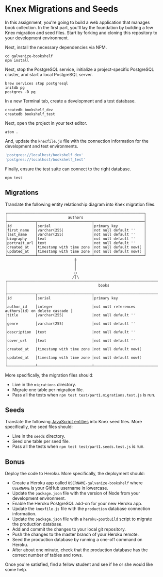# Knex Migrations and Seeds

In this assignment, you're going to build a web application that manages book collection. In the first part, you'll lay the foundation by building a few Knex migration and seed files. Start by forking and cloning this repository to your development environment.

Next, install the necessary dependencies via NPM.

```shell
cd galvanize-bookshelf
npm install
```

Next, stop the PostgreSQL service, initialize a project-specific PostgreSQL cluster, and start a local PostgreSQL server.

```shell
brew services stop postgresql
initdb pg
postgres -D pg
```

In a new Terminal tab, create a development and a test database.

```shell
createdb bookshelf_dev
createdb bookshelf_test
```

Next, open the project in your text editor.

```shell
atom .
```

And, update the `knexfile.js` file with the connection information for the development and test environments.

```javascript
'postgres://localhost/bookshelf_dev'
'postgres://localhost/bookshelf_test'
```

Finally, ensure the test suite can connect to the right database.

```shell
npm test
```

## Migrations

Translate the following entity relationship diagram into Knex migration files.

```text
┌───────────────────────────────────────────────────────────────┐
│                            authors                            │
├─────────────┬─────────────────────────┬───────────────────────┤
│id           │serial                   │primary key            │
│first_name   │varchar(255)             │not null default ''    │
│last_name    │varchar(255)             │not null default ''    │
│biography    │text                     │not null default ''    │
│portrait_url │text                     │not null default ''    │
│created_at   │timestamp with time zone │not null default now() │
│updated_at   │timestamp with time zone │not null default now() │
└─────────────┴─────────────────────────┴───────────────────────┘
                                ┼
                                │
                                │
                                ○
                               ╱│╲
┌──────────────────────────────────────────────────────────────────────────────────────────┐
│                                          books                                           │
├─────────────┬─────────────────────────┬──────────────────────────────────────────────────┤
│id           │serial                   │primary key                                       │
│author_id    │integer                  │not null references authors(id) on delete cascade │
│title        │varchar(255)             │not null default ''                               │
│genre        │varchar(255)             │not null default ''                               │
│description  │text                     │not null default ''                               │
│cover_url    │text                     │not null default ''                               │
│created_at   │timestamp with time zone │not null default now()                            │
│updated_at   │timestamp with time zone │not null default now()                            │
└─────────────┴─────────────────────────┴──────────────────────────────────────────────────┘
```

More specifically, the migration files should:

- Live in the `migrations` directory.
- Migrate one table per migration file.
- Pass all the tests when `npm test test/part1.migrations.test.js` is run.

## Seeds

Translate the following [JavaScript entities](https://gist.github.com/ryansobol/fb74ad1e3090b1ce5abdc0d30ae154e8) into Knex seed files. More specifically, the seed files should:

- Live in the `seeds` directory.
- Seed one table per seed file.
- Pass all the tests when `npm test test/part1.seeds.test.js` is run.

## Bonus

Deploy the code to Heroku. More specifically, the deployment should:

- Create a Heroku app called `USERNAME-galvanize-bookshelf` where `USERNAME` is your GitHub username in lowercase.
- Update the `package.json` file with the version of Node from your development environment.
- Enable the Heroku PostgreSQL add-on for your new Heroku app.
- Update the `knexfile.js` file with the `production` database connection information.
- Update the `package.json` file with a `heroku-postbuild` script to migrate the production database.
- Add and commit the changes to your local git repository.
- Push the changes to the master branch of your Heroku remote.
- Seed the production database by running a one-off command on Heroku.
- After about one minute, check that the production database has the correct number of tables and rows.

Once you're satisfied, find a fellow student and see if he or she would like some help.
